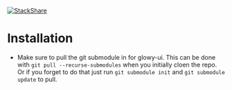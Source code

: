 [![StackShare](http://img.shields.io/badge/tech-stack-0690fa.svg?style=flat)](https://stackshare.io/freecouches/freecouches)

# Installation
* Make sure to pull the git submodule in for glowy-ui.  This can be done with `git pull --recurse-submodules` when you initially cloen the repo.  Or if you forget to do that just run `git submodule init` and `git submodule update` to pull.